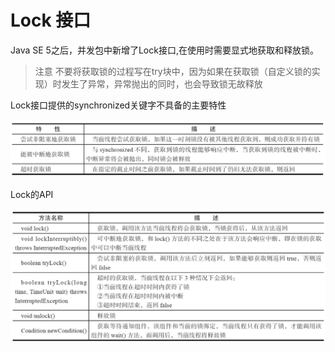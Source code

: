 

# Lock 接口

Java SE 5之后，并发包中新增了Lock接口,在使用时需要显式地获取和释放锁。

>注意
>不要将获取锁的过程写在try块中，因为如果在获取锁（自定义锁的实现）时发生了异常，异常抛出的同时，也会导致锁无故释放

Lock接口提供的synchronized关键字不具备的主要特性

![thread4](https://raw.githubusercontent.com/FameLsy/Images/master/thread/thread4.png)

Lock的API

![thread5](https://raw.githubusercontent.com/FameLsy/Images/master/thread/thread5.png)
